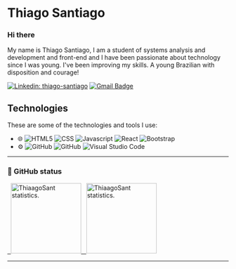 # Thiago Santiago

### Hi there

My name is Thiago Santiago, I am a student of systems analysis and development and front-end and I have been passionate about technology since I was young. I've been improving my skills. A young Brazilian with disposition and courage!

[![Linkedin: thiago-santiago](https://img.shields.io/badge/-Linkedin-blue?style=flat-square&logo=Linkedin&logoColor=white&link=https://www.linkedin.com/in/thiago-santiago/)](https://www.linkedin.com/in/thiago-santiago-b2923a202/)
[![Gmail Badge](https://img.shields.io/badge/-Gmail-c14438?style=flat-square&logo=Gmail&logoColor=white&link=mailto:thiagosantiagoss20@gmail.com)](mailto:thiagosantiagoss20@gmail.com)

## Technologies

These are some of the technologies and tools I use:

<ul>
  <li> 🌐 
    <img src="https://img.shields.io/badge/-HTML5-yellow?color=2c3e50&logo=HTML5&style=flat-square" alt="HTML5"/>
    <img src="https://img.shields.io/badge/-CSS-yellow?color=2c3e50&logo=CSS3&style=flat-square&logoColor=1572B6" alt="CSS"/>
    <img src="https://img.shields.io/badge/-Javascript-yellow?color=2c3e50&logo=javascript&style=flat-square" alt="Javascript"/>
    <img src="https://img.shields.io/badge/-React-yellow?color=2c3e50&logo=react&style=flat-square" alt="React"/>
    <img src="https://img.shields.io/badge/-Bootstrap-yellow?color=2c3e50&logo=bootstrap&style=flat-square" alt="Bootstrap"/>
  </li>
  
  <li> ⚙️ 
    <img src="https://img.shields.io/badge/-GitHub-yellow?color=2c3e50&logo=github&style=flat-square" alt="GitHub"/>
    <img src="https://img.shields.io/badge/-Git-yellow?color=2c3e50&logo=git&style=flat-square" alt="GitHub"/>
    <img src="https://img.shields.io/badge/-Visual_Studio_Code-yellow?color=2c3e50&logo=visual-studio-code&style=flat-square&logoColor=007ACC" alt="Visual Studio Code"/>
  </li>
</ul>

<hr />

<h3>🚀 GitHub status</h3>
<a href="https://github.com/ThiaagoSant">
  &nbsp; <img height="160em" src="https://github-readme-stats.vercel.app/api?username=ThiaagoSant&show_icons=true&theme=radical" alt="ThiaagoSant statistics." />
  &nbsp; <img height="160m" src="https://github-readme-stats.vercel.app/api/top-langs/?username=ThiaagoSant&layout=compact&langs_count=6&theme=radical" alt="ThiaagoSant statistics." />
</a>

<hr />
